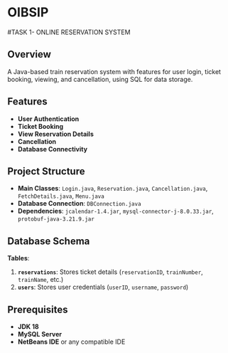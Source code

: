 # OIBSIP

#TASK 1- ONLINE RESERVATION SYSTEM

## Overview
A Java-based train reservation system with features for user login, ticket booking, viewing, and cancellation, using SQL for data storage.

## Features
- **User Authentication**
- **Ticket Booking**
- **View Reservation Details**
- **Cancellation**
- **Database Connectivity**

## Project Structure
- **Main Classes**: `Login.java`, `Reservation.java`, `Cancellation.java`, `FetchDetails.java`, `Menu.java`
- **Database Connection**: `DBConnection.java`
- **Dependencies**: `jcalendar-1.4.jar`, `mysql-connector-j-8.0.33.jar`, `protobuf-java-3.21.9.jar`

## Database Schema
**Tables**:
1. **`reservations`**: Stores ticket details (`reservationID`, `trainNumber`, `trainName`, etc.)
2. **`users`**: Stores user credentials (`userID`, `username`, `password`)

## Prerequisites
- **JDK 18**
- **MySQL Server**
- **NetBeans IDE** or any compatible IDE



